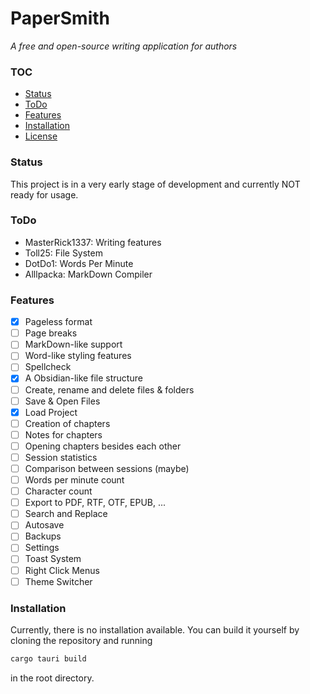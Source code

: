 # PaperSmith

_A free and open-source writing application for authors_


### TOC
- [Status](#status)
- [ToDo](#todo)
- [Features](#features)
- [Installation](#installation)
- [License](LICENSE)

### Status

This project is in a very early stage of development and currently NOT ready for usage.

### ToDo

- MasterRick1337: Writing features
- Toll25: File System
- DotDo1: Words Per Minute
- Alllpacka: MarkDown Compiler


### Features

- [X] Pageless format
- [ ] Page breaks
- [ ] MarkDown-like support
- [ ] Word-like styling features
- [ ] Spellcheck
- [X] A Obsidian-like file structure
- [ ] Create, rename and delete files & folders
- [ ] Save & Open Files
- [X] Load Project
- [ ] Creation of chapters
- [ ] Notes for chapters
- [ ] Opening chapters besides each other
- [ ] Session statistics
- [ ] Comparison between sessions (maybe)
- [ ] Words per minute count
- [ ] Character count
- [ ] Export to PDF, RTF, OTF, EPUB, ...
- [ ] Search and Replace
- [ ] Autosave
- [ ] Backups
- [ ] Settings
- [ ] Toast System
- [ ] Right Click Menus
- [ ] Theme Switcher

### Installation

Currently, there is no installation available. You can build it yourself by cloning the repository and running 
```bash
cargo tauri build
``` 
in the root directory.
